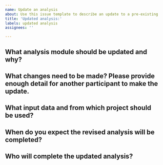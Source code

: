 ```yaml
---
name: Update an analysis
about: Use this issue template to describe an update to a pre-existing analysis module
title: 'Updated analysis:'
labels: updated analysis
assignees: ''

---
```


<!--Hi there! Please take a moment to fill out the template below.-->

<!-- Check all those that apply or remove this section if it is not applicable.-->

## What analysis module should be updated and why?




## What changes need to be made? Please provide enough detail for another participant to make the update.




## What input data and from which project should be used? 



## When do you expect the revised analysis will be completed?




## Who will complete the updated analysis?



